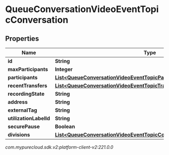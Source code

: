 # QueueConversationVideoEventTopicConversation


## Properties

| Name | Type | Description | Notes |
| ------------ | ------------- | ------------- | ------------- |
| **id** | **String** |  |  [optional] |
| **maxParticipants** | **Integer** |  |  [optional] |
| **participants** | [**List&lt;QueueConversationVideoEventTopicParticipant&gt;**](QueueConversationVideoEventTopicParticipant) |  |  [optional] |
| **recentTransfers** | [**List&lt;QueueConversationVideoEventTopicTransferResponse&gt;**](QueueConversationVideoEventTopicTransferResponse) |  |  [optional] |
| **recordingState** | **String** |  |  [optional] |
| **address** | **String** |  |  [optional] |
| **externalTag** | **String** |  |  [optional] |
| **utilizationLabelId** | **String** |  |  [optional] |
| **securePause** | **Boolean** |  |  [optional] |
| **divisions** | [**List&lt;QueueConversationVideoEventTopicConversationDivisionMembership&gt;**](QueueConversationVideoEventTopicConversationDivisionMembership) |  |  [optional] |




_com.mypurecloud.sdk.v2:platform-client-v2:221.0.0_
